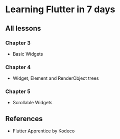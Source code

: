 # Learning Flutter in 7 days

## All lessons

### Chapter 3
- Basic Widgets

### Chapter 4
- Widget, Element and RenderObject trees

### Chapter 5
- Scrollable Widgets

## References
- Flutter Apprentice by Kodeco
